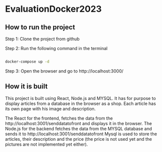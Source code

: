 # EvaluationDocker2023

## How to run the project

Step 1: Clone the project from github

Step 2: Run the following command in the terminal

```bash 

docker-compose up -d

```
Step 3: Open the browser and go to http://localhost:3000/

## How it is built

This project is built using React, Node.js and MYSQL. It has for purpose to display articles from a database in the browser as a shop. Each article has its own page with his image and description.

The React for the frontend, fetches the data from the http://localhost:3001/senddatatofront and displays it in the browser.
The Node.js for the backend fetches the data from the MYSQL database and sends it to http://localhost:3001/senddatatofront 
Mysql is used to store the articles, their description and the price (the price is not used yet and the pictures are not implemented yet either).
